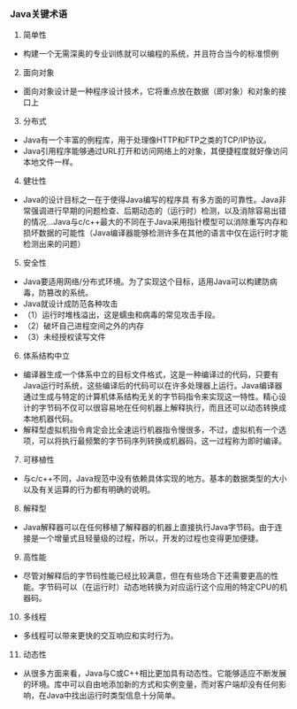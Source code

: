 ### Java关键术语
1. 简单性  
 + 构建一个无需深奥的专业训练就可以编程的系统，并且符合当今的标准惯例
2. 面向对象
 + 面向对象设计是一种程序设计技术，它将重点放在数据（即对象）和对象的接口上
3. 分布式
 + Java有一个丰富的例程库，用于处理像HTTP和FTP之类的TCP/IP协议。
 + Java引用程序能够通过URL打开和访问网络上的对象，其便捷程度就好像访问本地文件一样。
4. 健壮性
 + Java的设计目标之一在于使得Java编写的程序具 有多方面的可靠性。Java非常强调进行早期的问题检查、后期动态的（运行时）检测，以及消除容易出错的情况...Java与c/c++最大的不同在于Java采用指针模型可以消除重写内存和损坏数据的可能性（Java编译器能够检测许多在其他的语言中仅在运行时才能检测出来的问题） 
5. 安全性
+ Java要适用网络/分布式环境。为了实现这个目标，适用Java可以构建防病毒，防篡改的系统。
+ Java就设计成防范各种攻击
+ 
   （1）运行时堆栈溢出，这是蠕虫和病毒的常见攻击手段。
+  （2）破坏自己进程空间之外的内存
+  （3）未经授权读写文件
6. 体系结构中立
 + 编译器生成一个体系中立的目标文件格式，这是一种编译过的代码，只要有Java运行时系统，这些编译后的代码可以在许多处理器上运行。Java编译器通过生成与特定的计算机体系结构无关的字节码指令来实现这一特性。精心设计的字节码不仅可以很容易地在任何机器上解释执行，而且还可以动态转换成本地机器代码。
 + 解释型虚拟机指令肯定会比全速运行机器指令慢很多，不过，虚拟机有一个选项，可以将执行最频繁的字节码序列转换成机器码，这一过程称为即时编译。
7. 可移植性
 + 与c/c++不同，Java规范中没有依赖具体实现的地方。基本的数据类型的大小以及有关运算的行为都有明确的说明。
8. 解释型
+ Java解释器可以在任何移植了解释器的机器上直接执行Java字节码。由于连接是一个增量式且轻量级的过程，所以，开发的过程也变得更加便捷。
9. 高性能
+ 尽管对解释后的字节码性能已经比较满意，但在有些场合下还需要更高的性能。字节码可以（在运行时）动态地转换为对应运行这个应用的特定CPU的机器码。
10. 多线程
+ 多线程可以带来更快的交互响应和实时行为。
11. 动态性
+ 从很多方面来看，Java与C或C++相比更加具有动态性。它能够适应不断发展的环境。库中可以自由地添加新的方式和实例变量，而对客户端却没有任何影响，在Java中找出运行时类型信息十分简单。

